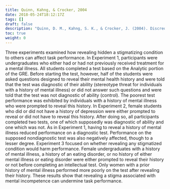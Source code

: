 ```yaml
---
title: Quinn, Kahng, & Crocker, 2004
date: 2018-05-24T18:12:17Z
tags: []
draft: false
description: "Quinn, D. M., Kahng, S. K., & Crocker, J. (2004). Discreditable: Stigma effects of revealing a mental illness history on test performance. *Personality and Social Psychology Bulletin, 30,* 803-815."
toc: true
weight: 0
---
```


Three experiments examined how revealing hidden a stigmatizing condition to others can affect task performance. In Experiment 1, participants were undergraduates who either had or had not previously received treatment for a mental illness. All students completed a test based on the Analytic portion of the GRE. Before starting the test, however, half of the students were asked questions designed to reveal their mental health history and were told that the test was diagnostic of their ability (stereotype threat for individuals with a history of mental illness) or did not answer such questions and were told that the test was not diagnostic of ability (control). The poorest test performance was exhibited by individuals with a history of mental illness who were prompted to reveal this history. In Experiment 2, female students who did or did not have a history of depression were either prompted to reveal or did not have to reveal this history. After doing so, all participants completed two tests, one of which supposedly was diagnostic of ability and one which was not. As in Experiment 1, having to reveal a history of mental illness reduced performance on a diagnostic test. Performance on the supposed nondiagnostic test was also negatively affected, though to a lesser degree. Experiment 3 focused on whether revealing any stigmatized condition would harm performance. Female undergraduates with a history of mental illness, a history of an eating disorder, or no history of either mental illness or eating disorder were either prompted to reveal their history or not before completing an intellectual test. Only women with a prior history of mental illness performed more poorly on the test after revealing their history. These results show that revealing a stigma associated with mental incompetence can undermine task performance.
